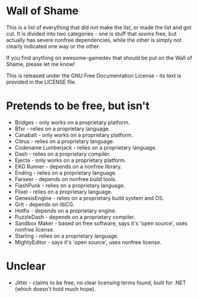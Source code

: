 # Wall of Shame #

This is a list of everything that did *not* make the list, or made the list and got cut. It is divided into two categories - one is stuff that *seems* free, but actually has severe nonfree dependencies, while the other is simply not clearly indicated one way or the other.

If you find anything on awesome-gamedev that should be put on the Wall of Shame, please let me know!

This is released under the GNU Free Documentation License - its text is provided in the LICENSE file.

Pretends to be free, but isn't
==============================

* Bridges - only works on a proprietary platform.
* Bfxr - relies on a proprietary language.
* Canabalt - only works on a proprietary platform.
* Citrus - relies on a proprietary language.
* Codename Lumberjack - relies on a proprietary language.
* Dash - relies on a proprietary compiler.
* Ejecta - only works on a proprietary platform.
* EKG Runner - depends on a nonfree library.
* Ending - relies on a proprietary language.
* Farseer - depends on nonfree build tools.
* FlashPunk - relies on a proprietary language.
* Flixel - relies on a proprietary language.
* GenesisEngine - relies on a proprietary build system and OS.
* Grit - depends on libCG.
* Hotfix - depends on a proprietary engine.
* PuzzleDash - depends on a proprietary compiler.
* Sandbox Maker - based on free software, says it's 'open source', uses nonfree license.
* Starling - relies on a proprietary language.
* MightyEditor - says it's 'open source', uses nonfree license.

Unclear
=======

* Jitter - claims to be free, no clear licensing terms found, built for .NET (which doesn't hold much hope).
